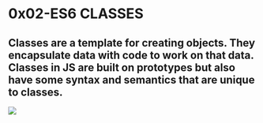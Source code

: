 # 0x02-ES6 CLASSES

## Classes are a template for creating objects. They encapsulate data with code to work on that data. Classes in JS are built on prototypes but also have some syntax and semantics that are unique to classes.

![](https://i.pinimg.com/474x/8d/cf/af/8dcfaff7d238053b5d9799b0e1ccd61e.jpg)
